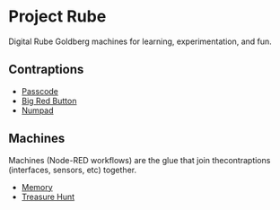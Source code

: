 # Project Rube

Digital Rube Goldberg machines for learning, experimentation, and fun.

## Contraptions

- [Passcode](https://github.com/projectrube/passcode)
- [Big Red Button](https://github.com/projectrube/big-red-button)
- [Numpad](https://github.com/projectrube/numpad)

## Machines

Machines (Node-RED workflows) are the glue that join thecontraptions (interfaces, sensors, etc) together.

- [Memory](https://github.com/projectrube/machines/blob/master/rube-memory.json)
- [Treasure Hunt](https://github.com/projectrube/passcode#treasure-map)
